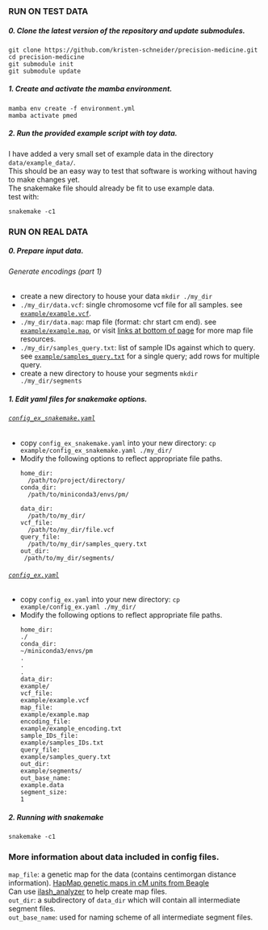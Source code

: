 ### RUN ON TEST DATA

##### 0. Clone the latest version of the repository and update submodules.
```
git clone https://github.com/kristen-schneider/precision-medicine.git
cd precision-medicine
git submodule init
git submodule update
```

##### 1. Create and activate the mamba environment.
```
mamba env create -f environment.yml
mamba activate pmed
```

##### 2. Run the provided example script with toy data.
I have added a very small set of example data in the directory `data/example_data/`.<br>
This should be an easy way to test that software is working without having to make changes yet.<br>
The snakemake file should already be fit to use example data.<br>
test with:<br>
```
snakemake -c1
```

### RUN ON REAL DATA

##### 0. Prepare input data.
###### Generate encodings (part 1)
- create a new directory to house your data `mkdir ./my_dir`
- `./my_dir/data.vcf`: single chromosome vcf file for all samples. see [`example/example.vcf`](https://github.com/kristen-schneider/precision-medicine/blob/main/example/example.vcf).
- `./my_dir/data.map`: map file (format: chr start cm end). see [`example/example.map`](https://github.com/kristen-schneider/precision-medicine/blob/main/example/examplemap), or visit [links at bottom of page](https://github.com/kristen-schneider/precision-medicine/edit/main/README.md#more-information-about-data-included-in-config-files) for more map file resources.
- `./my_dir/samples_query.txt`: list of sample IDs against which to query. see [`example/samples_query.txt`](https://github.com/kristen-schneider/precision-medicine/blob/main/example/samples_query.txt) for a single query; add rows for multiple query.
- create a new directory to house your segments `mkdir ./my_dir/segments`

##### 1. Edit yaml files for snakemake options.
###### [`config_ex_snakemake.yaml`](https://github.com/kristen-schneider/precision-medicine/blob/main/example/config_ex_snakemake.yaml)
- copy `config_ex_snakemake.yaml` into your new directory: `cp example/config_ex_snakemake.yaml ./my_dir/`
- Modify the following options to reflect appropriate file paths.
  ```
  home_dir:
    /path/to/project/directory/
  conda_dir:
    /path/to/miniconda3/envs/pm/

  data_dir:
    /path/to/my_dir/
  vcf_file:
    /path/to/my_dir/file.vcf
  query_file:
    /path/to/my_dir/samples_query.txt
  out_dir:
   /path/to/my_dir/segments/
  ```
###### [`config_ex.yaml`](https://github.com/kristen-schneider/precision-medicine/blob/main/example/config_ex.yaml)
- copy `config_ex.yaml` into your new directory: `cp example/config_ex.yaml ./my_dir/`
- Modify the following options to reflect appropriate file paths.
  ```
  home_dir:
  ./
  conda_dir:
  ~/miniconda3/envs/pm
  .
  .
  .
  data_dir:
  example/
  vcf_file:
  example/example.vcf
  map_file:
  example/example.map
  encoding_file:
  example/example_encoding.txt
  sample_IDs_file:
  example/samples_IDs.txt
  query_file:
  example/samples_query.txt
  out_dir:
  example/segments/
  out_base_name:
  example.data
  segment_size:
  1
  ```
##### 2. Running with snakemake
```
snakemake -c1
```

### More information about data included in config files.
`map_file`: a genetic map for the data (contains centimorgan distance information). [HapMap genetic maps in cM units from Beagle](https://bochet.gcc.biostat.washington.edu/beagle/genetic_maps/plink.GRCh38.map.zip)<br> Can use [ilash_analyzer](https://github.com/roohy/ilash_analyzer/blob/master/interpolate_maps.py) to help create map files.<br>
`out_dir`: a subdirectory of `data_dir` which will contain all intermediate segment files.<br>
`out_base_name`: used for naming scheme of all intermediate segment files.

